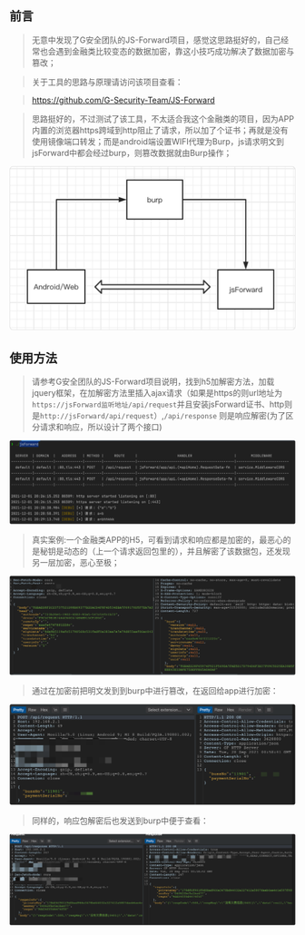 ## 前言
> 无意中发现了G安全团队的JS-Forward项目，感觉这思路挺好的，自己经常也会遇到金融类比较变态的数据加密，靠这小技巧成功解决了数据加密与篡改；

> 关于工具的思路与原理请访问该项目查看：

> https://github.com/G-Security-Team/JS-Forward

> 思路挺好的，不过测试了该工具，不太适合我这个金融类的项目，因为APP内置的浏览器https跨域到http阻止了请求，所以加了个证书；再就是没有使用镜像端口转发；而是android端设置WIFI代理为Burp，js请求明文到jsForward中都会经过burp，则篡改数据就由Burp操作；

![index](https://raw.githubusercontent.com/CTF-MissFeng/jsForward/main/img/1.png)

## 使用方法
> 请参考G安全团队的JS-Forward项目说明，找到h5加解密方法，加载jquery框架，在加解密方法里插入ajax请求（如果是https的则url地址为`https://jsForward监听地址/api/request`并且安装jsForward证书、http则是`http://jsForward/api/request`）,`/api/response` 则是响应解密(为了区分请求和响应，所以设计了两个接口)

![index](https://raw.githubusercontent.com/CTF-MissFeng/jsForward/main/img/5.png)


> 真实案例:一个金融类APP的H5，可看到请求和响应都是加密的，最恶心的是秘钥是动态的（上一个请求返回包里的），并且解密了该数据包，还发现另一层加密，恶心至极；

![index](https://raw.githubusercontent.com/CTF-MissFeng/jsForward/main/img/2.png)

> 通过在加密前把明文发到到burp中进行篡改，在返回给app进行加密：

![index](https://raw.githubusercontent.com/CTF-MissFeng/jsForward/main/img/3.png)

> 同样的，响应包解密后也发送到burp中便于查看：

![index](https://raw.githubusercontent.com/CTF-MissFeng/jsForward/main/img/4.png)